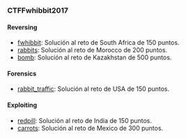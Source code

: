 ### CTFFwhibbit2017

#### Reversing
- [fwhibbit](https://github.com/g4ngli0s/CTF/blob/master/CTFFwhibbit2017/fwhibbit-150.md): Solución al reto de South Africa de 150 puntos.
- [rabbits](https://github.com/g4ngli0s/CTF/blob/master/CTFFwhibbit2017/rabbits-200.md): Solución al reto de Morocco de 200 puntos.
- [bomb](https://github.com/g4ngli0s/CTF/blob/master/CTFFwhibbit2017/bomb-500.md): Solución al reto de Kazakhstan de 500 puntos.

#### Forensics
- [rabbit_traffic](https://github.com/g4ngli0s/CTF/blob/master/CTFFwhibbit2017/rabbit_traffic.md): Solución al reto de USA de 150 puntos.

#### Exploiting
- [redpill](https://github.com/g4ngli0s/CTF/blob/master/CTFFwhibbit2017/redpill-150.md): Solución al reto de India de 150 puntos.
- [carrots](https://github.com/g4ngli0s/CTF/blob/master/CTFFwhibbit2017/carrots-300.md): Solución al reto de Mexico de 300 puntos.
